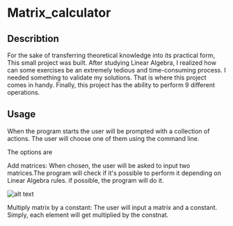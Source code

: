 # Matrix_calculator

## Describtion
For the sake of transferring theoretical knowledge into its practical form, This small project was built. After studying Linear Algebra,
I realized how can some exercises be an extremely tedious and time-consuming process.
I needed something to validate my solutions. That is where this project comes in handy.
Finally, this project has the ability to perform 9 different operations. 

## Usage
When the program starts the user will be prompted with a collection of actions. The user will choose one of them using the command line.

The options are

Add matrices:
When chosen, the user will be asked to input two matrices.The program will check if it's possible to perform it depending on Linear Algebra rules.
if possible, the program will do it.

![alt text](https://i1.faceprep.in/Companies-1/matrix-addition-in-python.png)

Multiply matrix by a constant:
The user will input a matrix and a constant. Simply, each element will get multiplied by the constnat.


